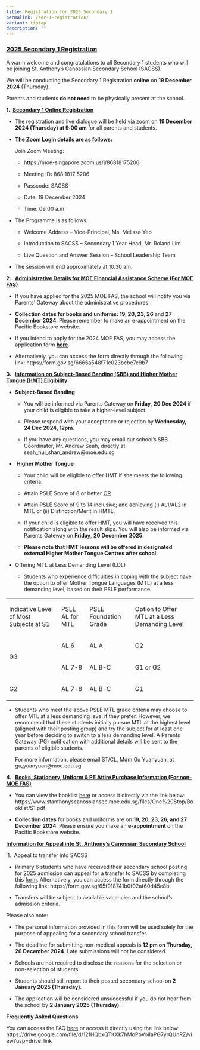 ```yaml
---
title: Registration for 2025 Secondary 1
permalink: /sec-1-registration/
variant: tiptap
description: ""
---
```

<h3><strong><u>2025 Secondary 1 Registration</u></strong></h3>
<p>A warm welcome and congratulations to all Secondary 1 students who will
be joining St. Anthony’s Canossian Secondary School (SACSS).</p>
<p>We will be conducting the Secondary 1 Registration <strong>online</strong> on <strong>19 December 2024</strong> (Thursday).</p>
<p>Parents and students <strong>do not need</strong> to be physically present
at the school.</p>
<p><strong>1.&nbsp; <u>Secondary 1 Online Registration</u></strong>
</p>
<ul data-tight="true" class="tight">
<li>
<p>The registration and live dialogue will be held via zoom on <strong>19 December 2024 (Thursday) at 9:00 am</strong> for
all parents and students.</p>
</li>
<li>
<p><strong>The Zoom Login details are as follows:</strong>
</p>
<p></p>
<p>Join Zoom Meeting:</p>
<ul data-tight="true" class="tight">
<li>
<p><a rel="noopener noreferrer nofollow" target="_blank">https://moe-singapore.zoom.us/j/86818175206</a>
</p>
</li>
<li>
<p>Meeting ID: 868 1817 5206</p>
</li>
<li>
<p>Passcode: SACSS</p>
</li>
<li>
<p>Date: 19 December 2024</p>
</li>
<li>
<p>Time: 09:00 a.m</p>
<p></p>
</li>
</ul>
</li>
<li>
<p>The Programme is as follows:</p>
<ul data-tight="true" class="tight">
<li>
<p>Welcome Address – Vice-Principal, Ms. Melissa Yeo</p>
</li>
<li>
<p>Introduction to SACSS – Secondary 1 Year Head, Mr. Roland Lim</p>
</li>
<li>
<p>Live Question and Answer Session – School Leadership Team</p>
</li>
</ul>
</li>
<li>
<p>The session will end approximately at 10.30 am.</p>
</li>
</ul>
<p><strong>2.&nbsp;&nbsp; <u>Administrative Details for MOE Financial Assistance Scheme (For MOE FAS)</u></strong>
</p>
<ul data-tight="true" class="tight">
<li>
<p>If you have applied for the 2025 MOE FAS, the school will notify you via
Parents’ Gateway about the administrative procedures.</p>
</li>
<li>
<p><strong>Collection dates for books and uniforms: 19, 20, 23, 26</strong> and <strong>27</strong>  <strong>December 2024</strong>.
Please remember to make an e-appointment on the Pacific Bookstore website.</p>
</li>
<li>
<p>If you intend to apply for the 2024 MOE FAS, you may access the application
form <strong><a href="https://go.gov.sg/moe-efas" rel="noopener noreferrer nofollow" target="_blank">here</a></strong>.</p>
</li>
<li>
<p>Alternatively, you can access the form directly through the following
link: <a rel="noopener noreferrer nofollow" target="_blank">https://form.gov.sg/6666a548f71e023bcbe7c9b7</a>
</p>
</li>
</ul>
<p><strong>3.&nbsp;&nbsp; <u>Information on Subject-Based Banding (SBB) and Higher Mother Tongue (HMT) Eligibility</u></strong>
</p>
<ul data-tight="true" class="tight">
<li>
<p><strong>Subject-Based Banding</strong>
</p>
<ul data-tight="true" class="tight">
<li>
<p>You will be informed via Parents Gateway on <strong>Friday</strong>, <strong>20 Dec 2024</strong> if
your child is eligible to take a higher-level subject.</p>
</li>
<li>
<p>Please respond with your acceptance or rejection by <strong>Wednesday, 24 Dec 2024, 12pm</strong>.</p>
</li>
<li>
<p>If you have any questions, you may email our school’s SBB Coordinator,
Mr. Andrew Seah, directly at <a rel="noopener noreferrer nofollow" target="_blank">seah_hui_shan_andrew@moe.edu.sg</a>
</p>
</li>
</ul>
</li>
<li>
<p>&nbsp;<strong>Higher Mother Tongue</strong>
</p>
<ul data-tight="true" class="tight">
<li>
<p>Your child will be eligible to offer HMT if she meets the following criteria:</p>
</li>
<li>
<p>Attain PSLE Score of 8 or better <u>OR</u>
</p>
</li>
<li>
<p>Attain PSLE Score of 9 to 14 inclusive; and achieving (i) AL1/AL2 in MTL
or (ii) Distinction/Merit in HMTL.</p>
</li>
<li>
<p>If your child is eligible to offer HMT, you will have received this notification
along with the result slips. You will also be informed via Parents Gateway
on <strong>Friday</strong>, <strong>20 December 2025</strong>.</p>
</li>
<li>
<p><strong>Please note that HMT lessons will be offered in designated external Higher Mother Tongue Centres after school.</strong>
</p>
</li>
</ul>
</li>
<li>
<p>Offering MTL at Less Demanding Level (LDL)</p>
<ul data-tight="true" class="tight">
<li>
<p>Students who experience difficulties in coping with the subject have the
option to offer Mother Tongue Languages (MTL) at a less demanding level,
based on their PSLE performance.</p>
</li>
</ul>
</li>
</ul>
<table style="minWidth: 100px">
<colgroup>
<col>
<col>
<col>
<col>
</colgroup>
<tbody>
<tr>
<td rowspan="1" colspan="1">
<p>Indicative Level of Most Subjects at S1</p>
</td>
<td rowspan="1" colspan="1">
<p>PSLE AL for MTL</p>
</td>
<td rowspan="1" colspan="1">
<p>PSLE Foundation Grade</p>
</td>
<td rowspan="1" colspan="1">
<p>Option to Offer MTL at a Less Demanding Level</p>
</td>
</tr>
<tr>
<td rowspan="2" colspan="1">
<p>G3</p>
</td>
<td rowspan="1" colspan="1">
<p>AL 6</p>
</td>
<td rowspan="1" colspan="1">
<p>AL A</p>
</td>
<td rowspan="1" colspan="1">
<p>G2</p>
</td>
</tr>
<tr>
<td rowspan="1" colspan="1">
<p>AL 7-8</p>
</td>
<td rowspan="1" colspan="1">
<p>AL B-C</p>
</td>
<td rowspan="1" colspan="1">
<p>G1 or G2</p>
</td>
</tr>
<tr>
<td rowspan="1" colspan="1">
<p>G2</p>
</td>
<td rowspan="1" colspan="1">
<p>AL 7-8</p>
</td>
<td rowspan="1" colspan="1">
<p>AL B-C</p>
</td>
<td rowspan="1" colspan="1">
<p>G1</p>
</td>
</tr>
</tbody>
</table>
<ul data-tight="true" class="tight">
<li>
<p>Students who meet the above PSLE MTL grade criteria may choose to offer
MTL at a less demanding level if they prefer. However, we recommend that
these students initially pursue MTL at the highest level (aligned with
their posting group) and try the subject for at least one year before deciding
to switch to a less demanding level. A Parents Gateway (PG) notification
with additional details will be sent to the parents of eligible students.&nbsp;</p>
<p>For more information, please email ST/CL, Mdm Gu Yuanyuan, at <a rel="noopener noreferrer nofollow" target="_blank">gu_yuanyuan@moe.edu.sg</a>
</p>
</li>
</ul>
<p><strong>4.&nbsp;&nbsp; <u>Books, Stationery, Uniform &amp; PE Attire Purchase Information (For non-MOE FAS)</u></strong>
</p>
<ul data-tight="true" class="tight">
<li>
<p>You can view the booklist <a href="https://www.stanthonyscanossiansec.moe.edu.sg/files/One%20Stop/Booklist/S1.pdf" rel="noopener noreferrer nofollow" target="_new">here</a> or
access it directly via the link below:
<br><a rel="noopener noreferrer nofollow" target="_blank">https://www.stanthonyscanossiansec.moe.edu.sg/files/One%20Stop/Booklist/S1.pdf</a>
</p>
</li>
<li>
<p><strong>Collection dates</strong> for books and uniforms are on <strong>19, 20, 23, 26, and 27 December 2024</strong>.
Please ensure you make an <strong>e-appointment</strong> on the Pacific Bookstore
website.</p>
</li>
</ul>
<p><strong><u>Information for Appeal into St. Anthony’s Canossian Secondary School</u></strong>
</p>
<p><strong>&nbsp;</strong>1.&nbsp; Appeal to transfer into SACSS</p>
<ul data-tight="true" class="tight">
<li>
<p>Primary 6 students who have received their secondary school posting for
2025 admission can appeal for a transfer to SACSS by completing this
<a href="https://form.gov.sg/65f918741b0f02af60d45e8b" rel="noopener noreferrer nofollow" target="_blank">form</a>. Alternatively, you can access the form directly through the
following link: <a rel="noopener noreferrer nofollow" target="_blank">https://form.gov.sg/65f918741b0f02af60d45e8b</a>
</p>
</li>
<li>
<p>Transfers will be subject to available vacancies and the school’s admission
criteria.&nbsp;</p>
</li>
</ul>
<p>Please also note:</p>
<ul data-tight="true" class="tight">
<li>
<p>The personal information provided in this form will be used solely for
the purpose of appealing for a secondary school transfer.</p>
</li>
<li>
<p>The deadline for submitting non-medical appeals is <strong>12 pm on Thursday, 26 December 2024</strong>.
Late submissions will not be considered.</p>
</li>
<li>
<p>Schools are not required to disclose the reasons for the selection or
non-selection of students.</p>
</li>
<li>
<p>Students should still report to their posted secondary school on <strong>2 January 2025 (Thursday)</strong>.</p>
</li>
<li>
<p>The application will be considered unsuccessful if you do not hear from
the school by <strong>2 January 2025 (Thursday)</strong>.<strong>&nbsp;</strong>
</p>
</li>
</ul>
<p><strong>Frequently Asked Questions&nbsp;</strong>
</p>
<p>You can access the FAQ <a href="https://drive.google.com/file/d/12fHQbxQTKXk7hMoPbVoiIaPG7yrQUnRZ/view?usp=drive_link" rel="noopener noreferrer nofollow" target="_new">here</a> or
access it directly using the link below:
<br><a rel="noopener noreferrer nofollow" target="_blank">https://drive.google.com/file/d/12fHQbxQTKXk7hMoPbVoiIaPG7yrQUnRZ/view?usp=drive_link</a>
</p>
<p></p>